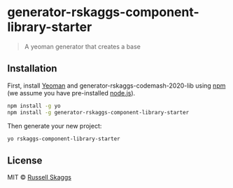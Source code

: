 # generator-rskaggs-component-library-starter

> A yeoman generator that creates a base 

## Installation

First, install [Yeoman](http://yeoman.io) and generator-rskaggs-codemash-2020-lib using [npm](https://www.npmjs.com/) (we assume you have pre-installed [node.js](https://nodejs.org/)).

```bash
npm install -g yo
npm install -g generator-rskaggs-component-library-starter

```

Then generate your new project:

```bash
yo rskaggs-component-library-starter
```

## License

MIT © [Russell Skaggs]()


[npm-image]: https://badge.fury.io/js/generator-rskaggs-codemash-2020-lib.svg
[npm-url]: https://npmjs.org/package/generator-rskaggs-codemash-2020-lib
[travis-image]: https://travis-ci.com/rskaggs/generator-rskaggs-codemash-2020-lib.svg?branch=master
[travis-url]: https://travis-ci.com/rskaggs/generator-rskaggs-codemash-2020-lib
[daviddm-image]: https://david-dm.org/rskaggs/generator-rskaggs-codemash-2020-lib.svg?theme=shields.io
[daviddm-url]: https://david-dm.org/rskaggs/generator-rskaggs-codemash-2020-lib
